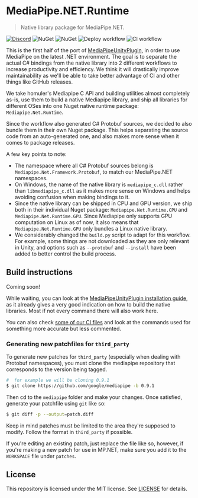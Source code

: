 # MediaPipe.NET.Runtime

> Native library package for MediaPipe.NET.

[![Discord](https://img.shields.io/discord/871618277258960896?color=7289DA&label=%20&logo=discord&logoColor=white)](https://go.vignetteapp.org/discord) ![NuGet](https://img.shields.io/nuget/v/MediaPipe.NET.Runtime.CPU) ![NuGet](https://img.shields.io/nuget/v/MediaPipe.NET.Runtime.GPU) ![Deploy workflow](https://github.com/vignetteapp/MediaPipe.NET.Runtime/actions/workflows/deploy-all.yml/badge.svg) ![CI workflow](https://github.com/vignetteapp/MediaPipe.NET.Runtime/actions/workflows/ci.yml/badge.svg)

This is the first half of the port of [MediaPipeUnityPlugin](https://github.com/homuler/MediaPipeUnityPlugin/), in order to use MediaPipe on the latest .NET environment. The goal is to separate the actual C# bindings from the native library into 2 different workflows to increase productivity and efficiency. We think it will drastically improve maintainability as we'll be able to take better advantage of CI and other things like GitHub releases.

We take homuler's Mediapipe C API and building utilities almost completely as-is, use them to build a native Mediapipe library, and ship all libraries for different OSes into one Nuget native runtime package: `Mediapipe.Net.Runtime`.

Since the workflow also generated C# Protobuf sources, we decided to also bundle them in their own Nuget package. This helps separating the source code from an auto-generated one, and also makes more sense when it comes to package releases.

A few key points to note:
- The namespace where all C# Protobuf sources belong is `Mediapipe.Net.Framework.Protobuf`, to match our MediaPipe.NET namespaces.
- On Windows, the name of the native library is `mediapipe_c.dll` rather than `libmediapipe_c.dll` as it makes more sense on Windows and helps avoiding confusion when making bindings to it.
- Since the native library can be shipped in CPU and GPU version, we ship both in their individual Nuget package: `Mediapipe.Net.Runtime.CPU` and `Mediapipe.Net.Runtime.GPU`. Since Mediapipe only supports GPU computation on Linux as of now, it also means that `Mediapipe.Net.Runtime.GPU` only bundles a Linux native library.
- We considerably changed the `build.py` script to adapt for this workflow. For example, some things are not downloaded as they are only relevant in Unity, and options such as `--protobuf` and `--install` have been added to better control the build process.

## Build instructions

Coming soon!

While waiting, you can look at the [MediaPipeUnityPlugin installation guide](https://github.com/homuler/MediaPipeUnityPlugin/wiki/Installation-Guide), as it already gives a very good indication on how to build the native libraries. Most if not every command there will also work here.

You can also check [some of our CI files](https://github.com/vignetteapp/MediaPipe.NET.Runtime/blob/ci/.github/workflows/ci.yml) and look at the commands used for something more accurate but less commented.

### Generating new patchfiles for `third_party`

To generate new patches for `third_party` (especially when dealing with Protobuf namespaces), you must clone the mediapipe repository that corresponds to the version being tagged.

```sh
#  for example we will be cloning 0.9.1
$ git clone https://github.com/google/mediapipe -b 0.9.1
```
Then cd to the `mediapipe` folder and make your changes. Once satisfied, generate your patchfile using `git` like so:

```sh
$ git diff -p --output=patch.diff
```
Keep in mind patches must be limited to the area they're supposed to modify. Follow the format in `third_party` if possible.

If you're editing an existing patch, just replace the file like so, however, if you're making a new patch for use in MP.NET, make sure you add it to the `WORKSPACE` file under `patches`.

## License

This repository is licensed under the MIT license. See [LICENSE](LICENSE) for details.
